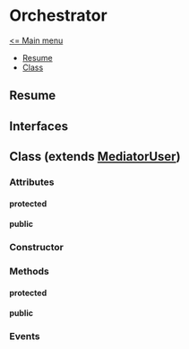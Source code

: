 # Orchestrator

[<= Main menu](https://github.com/Psychopoulet/node-pluginsmanager-plugin/README.md)

* [Resume](#resume)
* [Class](#class-extends-mediatoruser)

## Resume

## Interfaces

## Class (extends [MediatorUser](./MediatorUser.md))

### Attributes

#### protected

#### public

### Constructor

### Methods

#### protected

#### public

### Events
